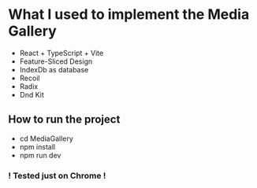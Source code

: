 # What I used to implement the Media Gallery
- React + TypeScript + Vite
- Feature-Sliced Design
- IndexDb as database
- Recoil
- Radix
- Dnd Kit

## How to run the project
-  cd MediaGallery
-  npm install
-  npm run dev


### ! Tested just on Chrome !

